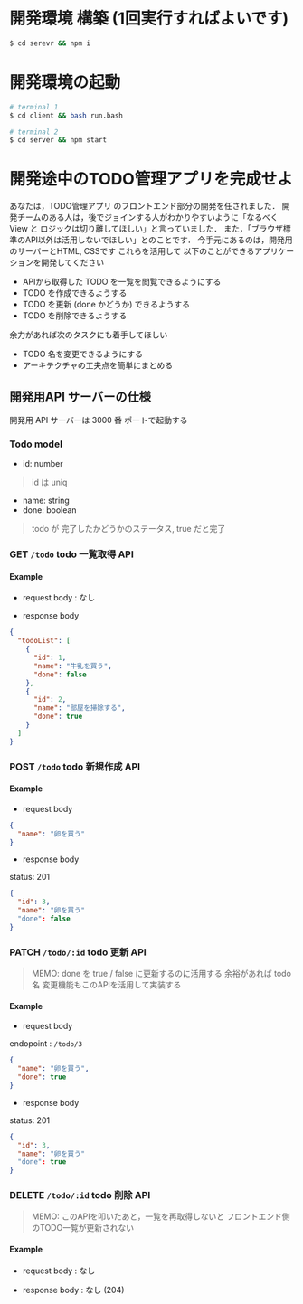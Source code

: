 # 開発環境 構築 (1回実行すればよいです)

```bash
$ cd serevr && npm i
```

# 開発環境の起動

```bash
# terminal 1
$ cd client && bash run.bash

# terminal 2
$ cd server && npm start
```

# 開発途中のTODO管理アプリを完成せよ

あなたは，TODO管理アプリ のフロントエンド部分の開発を任されました．
開発チームのある人は，後でジョインする人がわかりやすいように「なるべく View と ロジックは切り離してほしい」と言っていました．
また，「ブラウザ標準のAPI以外は活用しないでほしい」とのことです．
今手元にあるのは，開発用のサーバーとHTML, CSSです
これらを活用して 以下のことができるアプリケーションを開発してください

- APIから取得した TODO を一覧を閲覧できるようにする
- TODO を作成できるようする
- TODO を更新 (done かどうか) できるようする
- TODO を削除できるようする

余力があれば次のタスクにも着手してほしい

- TODO 名を変更できるようにする
- アーキテクチャの工夫点を簡単にまとめる

## 開発用API サーバーの仕様

開発用 API サーバーは 3000 番 ポートで起動する

### Todo model

- id: number
> id は uniq
- name: string
- done: boolean
> todo が 完了したかどうかのステータス, true だと完了

### GET `/todo` todo 一覧取得 API

#### Example

- request body : なし

- response body

```json
{
  "todoList": [
    {
      "id": 1,
      "name": "牛乳を買う",
      "done": false
    },
    {
      "id": 2,
      "name": "部屋を掃除する",
      "done": true
    }
  ]
}
```

### POST `/todo` todo 新規作成 API

#### Example

- request body

```json
{
  "name": "卵を買う"
}
```

- response body

status: 201

```json
{
  "id": 3,
  "name": "卵を買う"
  "done": false
}
```

### PATCH `/todo/:id` todo 更新 API

> MEMO:
> done を true / false に更新するのに活用する
> 余裕があれば todo名 変更機能もこのAPIを活用して実装する

#### Example

- request body

endopoint : `/todo/3`

```json
{
  "name": "卵を買う",
  "done": true
}
```

- response body

status: 201

```json
{
  "id": 3,
  "name": "卵を買う"
  "done": true
}
```

### DELETE `/todo/:id` todo 削除 API

> MEMO:
> このAPIを叩いたあと，一覧を再取得しないと
> フロントエンド側のTODO一覧が更新されない

#### Example

- request body : なし

- response body : なし (204)

